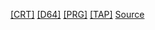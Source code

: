 [[CRT]]([CRT]/index.html)
[[D64]]([D64]/index.html)
[[PRG]]([PRG]/index.html)
[[TAP]]([TAP]/index.html)
[Source](Source/index.html)

